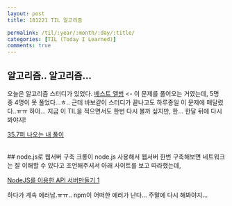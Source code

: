 ```yaml
---
layout: post
title: 181221 TIL 알고리즘

permalink: /til/:year/:month/:day/:title/
categories: [TIL (Today I Learned)]
comments: true
---
```


## 알고리즘.. 알고리즘... 

오늘은 알고리즘 스터디가 있었다. 
[베스트 앨범](https://programmers.co.kr/learn/courses/30/lessons/42579?language=javascript) <- 이 문제를 풀어오는 거였는데, 5명 중 4명이 못 풀었다...ㅎ..
근데 바보같이 스터디가 끝나고도 하루종일 이 문제에 매달렸다..ㅠㅠ 하아... 지금 이 TIL을 적으면서도 한번 다시 볼까 싶지만, 한... 한달 뒤에 다시봐야지! 

[35.7퍼 나오는 내 풀이](https://gist.github.com/developersoom/6e4734bdb8aa826455feafbf861a532b)

<br>
## node.js로 웹서버 구축 
크롱이 node.js 사용해서 웹서버 한번 구축해보면 네트워크는 잘 이해할 수 있다고 조언해주셔서 아래 사이트를 보고 따라했는데, 

[NodeJS를 이용한 API 서버만들기 1](http://webframeworks.kr/tutorials/nodejs/api-server-by-nodejs-01/)

하다가 계속 에러남.ㅠㅠ.. npm이 어떠한 에러가 난다... 주말에 다시 해봐야지... 
